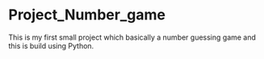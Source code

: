 # Project_Number_game
This is my first small project which basically a number guessing game and this is build using Python.
